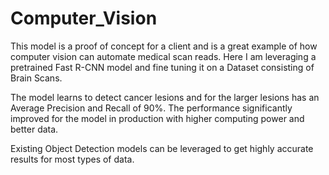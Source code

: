# Computer_Vision

This model is a proof of concept for a client and is a great example of how computer vision can automate medical scan reads. Here I am leveraging a pretrained Fast R-CNN model and fine tuning it on a Dataset consisting of Brain Scans.

The model learns to detect cancer lesions and for the larger lesions has an Average Precision and Recall of 90%. The performance significantly improved for the model in production with higher computing power and better data.

Existing Object Detection models can be leveraged to get highly accurate results for most types of data.
